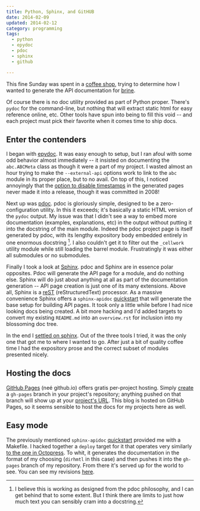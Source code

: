 ```yaml
---
title: Python, Sphinx, and GitHUB
date: 2014-02-09
updated: 2014-02-12
category: programming
tags:
  - python
  - epydoc
  - pdoc
  - sphinx
  - github

---
```


This fine Sunday was spent in a [coffee shop], trying to determine how
I wanted to generate the API documentation for [brine].

<!-- more -->

Of course there is no doc utility provided as part of Python proper.
There's `pydoc` for the command-line, but nothing that will extract
static html for easy reference online, etc. Other tools have spun into
being to fill this void -- and each project must pick their favorite
when it comes time to ship docs.

[coffee shop]: http://morningtimes-raleigh.com/ "The Morning Times"

[brine]: http://github.com/obriencj/python-brine


## Enter the contenders

I began with [epydoc]. It was easy enough to setup, but I ran afoul
with some odd behavior almost immediately -- it insisted on
documenting the `abc.ABCMeta` class as though it were a part of my
project. I wasted almost an hour trying to make the `--external-api`
options work to link to the `abc` module in its proper place, but to
no avail. On top of this, I noticed annoyingly that the
[option to disable timestamps][timestamps] in the generated pages
never made it into a release, though it was committed in 2008!

[epydoc]: http://epydoc.sourceforge.net/

[timestamps]: http://sourceforge.net/p/epydoc/feature-requests/77/

Next up was [pdoc]. pdoc is gloriously simple, designed to be a
zero-configuration utility. In this it exceeds; it's basically a
static HTML version of the `pydoc` output. My issue was that I didn't
see a way to embed more documentation (examples, explanations, etc) in
the output without putting it into the docstring of the main module.
Indeed the pdoc project page is itself generated by pdoc, with its
lengthy expository body embedded entirely in one enormous docstring
[^1].  I also couldn't get it to filter out the `_cellwork` utility
module while still loading the barrel module. Frustratingly it was
either all submodules or no submodules.

[pdoc]: http://pdoc.burntsushi.net/pdoc

[^1]: I believe this is working as designed from the pdoc philosophy, and I can get behind that to some extent. But I think there are limits to just how much text you can sensibly cram into a docstring.

Finally I took a look at [Sphinx]. pdoc and Sphinx are in essence
polar opposites. Pdoc will generate the API page for a module, and do
nothing else. Sphinx will do just about anything at all as part of the
documentation generation -- API page creation is just one of its many
extensions. Above all, Sphinx is a [reST] (reStructuredText)
processor.  As a massive convenience Sphinx offers a `sphinx-apidoc`
[quickstart] that will generate the base setup for building API
pages. It took only a little while before I had nice looking docs
being created. A bit more hacking and I'd added targets to convert my
existing `README.md` into an `overview.rst` for inclusion into my
blossoming doc tree.

[sphinx]: http://sphinx-doc.org/

[rest]: http://docutils.sourceforge.net/rst.html

[quickstart]: http://sphinx-doc.org/invocation.html#invocation-apidoc

In the end I [settled on sphinx][mydocs]. Out of the three tools I
tried, it was the only one that got me to where I wanted to go.  After
just a bit of quality coffee time I had the expository prose and the
correct subset of modules presented nicely.

[mydocs]: http://obriencj.preoccupied.net/python-brine/


## Hosting the docs

[GitHub Pages][github.io] (neé github.io) offers gratis per-project
hosting.  Simply [create] a `gh-pages` branch in your project's
repository; anything pushed on that branch will show up at your
[project's URL][mydocs]. This blog is hosted on GitHub Pages, so it
seems sensible to host the docs for my projects here as well.

[github.io]: http://github.io/ "GitHub Pages"

[create]: https://help.github.com/articles/creating-project-pages-manually


## Easy mode

The previously mentioned `sphinx-apidoc` [quickstart] provided me with
a Makefile.  I hacked together a `deploy` target for it that operates
very similarly [to the one in Octopress][rake deploy]. To whit, it
generates the documentation in the format of my choosing (`dirhmtl` in
this case) and then pushes it into the `gh-pages` branch of my
repository. From there it's served up for the world to see. You can
see my revisions [here][makefile].

[rake deploy]: http://octopress.org/docs/deploying/github/

[makefile]: https://github.com/obriencj/python-brine/blob/master/docs/Makefile
